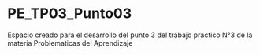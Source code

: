 # PE_TP03_Punto03
Espacio creado para el desarrollo del punto 3 del trabajo practico N°3 de la materia Problematicas del Aprendizaje
